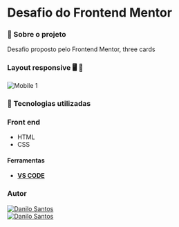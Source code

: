 # Desafio do Frontend Mentor


###  :open_book:  Sobre o projeto

 Desafio proposto pelo Frontend Mentor, three cards
 

### Layout responsive :desktop_computer: :iphone:

![Mobile 1](https://github.com/daniloadscavalcante/assets/blob/master/3-cardFrontendmentor.gif)



### 🚀 Tecnologias utilizadas

### Front end
- HTML 
- CSS

#### Ferramentas
- [**VS CODE**]()

### Autor
<a href="https://daniloadscavalcante.netlify.app/">
  <img alt="Danilo Santos" src="https://img.shields.io/badge/Show-Portf%C3%B3lio-%238880FE" />
</a>
<br>
<a href="https://www.linkedin.com/in/daniloadscavalcante/">
  <img alt="Danilo Santos" src="https://img.shields.io/badge/-Danilo Santos-blue?style=flat&logo=Linkedin&logoColor=bluee" />
</a>



